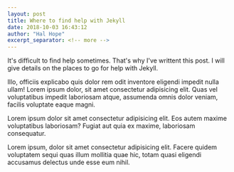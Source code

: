 ```yaml
---
layout: post
title: Where to find help with Jekyll
date: 2018-10-03 16:43:12
author: "Hal Hope"
excerpt_separator: <!-- more -->
---
```

It's difficult to find help sometimes. That's why I've writtent this post. <!-- more --> I will give details on the places to go for help with Jekyll.

Illo, officiis explicabo quis dolor rem odit inventore eligendi impedit nulla ullam! Lorem ipsum dolor, sit amet consectetur adipisicing elit. Quas vel voluptatibus impedit laboriosam atque, assumenda omnis dolor veniam, facilis voluptate eaque magni.

Lorem ipsum dolor sit amet consectetur adipisicing elit. Eos autem maxime voluptatibus laboriosam? Fugiat aut quia ex maxime, laboriosam consequatur.

Lorem ipsum, dolor sit amet consectetur adipisicing elit. Facere quidem voluptatem sequi quas illum mollitia quae hic, totam quasi eligendi accusamus delectus unde esse eum nihil.